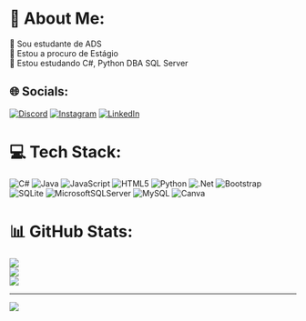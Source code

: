 # 💫 About Me:
🔭 Sou estudante de ADS<br>👯 Estou a procuro de Estágio<br>🌱 Estou estudando C#, Python DBA SQL Server<br>


## 🌐 Socials:
[![Discord](https://img.shields.io/badge/Discord-%237289DA.svg?logo=discord&logoColor=white)](https://discord.gg/Mattenhauer) [![Instagram](https://img.shields.io/badge/Instagram-%23E4405F.svg?logo=Instagram&logoColor=white)](https://instagram.com/_Mattenhauer) [![LinkedIn](https://img.shields.io/badge/LinkedIn-%230077B5.svg?logo=linkedin&logoColor=white)](https://linkedin.com/in/GuilhermeMattenhauer) 

# 💻 Tech Stack:
![C#](https://img.shields.io/badge/c%23-%23239120.svg?style=for-the-badge&logo=csharp&logoColor=white) ![Java](https://img.shields.io/badge/java-%23ED8B00.svg?style=for-the-badge&logo=openjdk&logoColor=white) ![JavaScript](https://img.shields.io/badge/javascript-%23323330.svg?style=for-the-badge&logo=javascript&logoColor=%23F7DF1E) ![HTML5](https://img.shields.io/badge/html5-%23E34F26.svg?style=for-the-badge&logo=html5&logoColor=white) ![Python](https://img.shields.io/badge/python-3670A0?style=for-the-badge&logo=python&logoColor=ffdd54) ![.Net](https://img.shields.io/badge/.NET-5C2D91?style=for-the-badge&logo=.net&logoColor=white) ![Bootstrap](https://img.shields.io/badge/bootstrap-%238511FA.svg?style=for-the-badge&logo=bootstrap&logoColor=white) ![SQLite](https://img.shields.io/badge/sqlite-%2307405e.svg?style=for-the-badge&logo=sqlite&logoColor=white) ![MicrosoftSQLServer](https://img.shields.io/badge/Microsoft%20SQL%20Server-CC2927?style=for-the-badge&logo=microsoft%20sql%20server&logoColor=white) ![MySQL](https://img.shields.io/badge/mysql-%2300000f.svg?style=for-the-badge&logo=mysql&logoColor=white) ![Canva](https://img.shields.io/badge/Canva-%2300C4CC.svg?style=for-the-badge&logo=Canva&logoColor=white)
# 📊 GitHub Stats:
![](https://github-readme-stats.vercel.app/api?username=Mattenhauer05&theme=gotham&hide_border=false&include_all_commits=false&count_private=false)<br/>
![](https://github-readme-streak-stats.herokuapp.com/?user=Mattenhauer05&theme=gotham&hide_border=false)<br/>
![](https://github-readme-stats.vercel.app/api/top-langs/?username=Mattenhauer05&theme=gotham&hide_border=false&include_all_commits=false&count_private=false&layout=compact)

---
[![](https://visitcount.itsvg.in/api?id=Mattenhauer05&icon=0&color=0)](https://visitcount.itsvg.in)

<!-- Proudly created with GPRM ( https://gprm.itsvg.in ) -->
